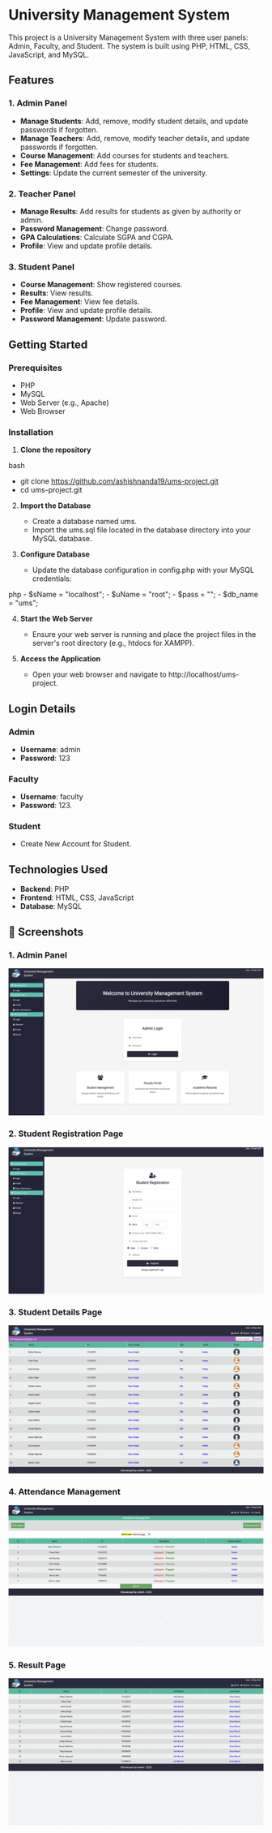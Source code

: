 # University Management System

This project is a University Management System with three user panels: Admin, Faculty, and Student. The system is built using PHP, HTML, CSS, JavaScript, and MySQL.

## Features

### 1. Admin Panel
- **Manage Students**: Add, remove, modify student details, and update passwords if forgotten.
- **Manage Teachers**: Add, remove, modify teacher details, and update passwords if forgotten.
- **Course Management**: Add courses for students and teachers.
- **Fee Management**: Add fees for students.
- **Settings**: Update the current semester of the university.

### 2. Teacher Panel
- **Manage Results**: Add results for students as given by authority or admin.
- **Password Management**: Change password.
- **GPA Calculations**: Calculate SGPA and CGPA.
- **Profile**: View and update profile details.

### 3. Student Panel
- **Course Management**: Show registered courses.
- **Results**: View results.
- **Fee Management**: View fee details.
- **Profile**: View and update profile details.
- **Password Management**: Update password.

## Getting Started

### Prerequisites
- PHP
- MySQL
- Web Server (e.g., Apache)
- Web Browser

### Installation
1. **Clone the repository**
    
bash
   - git clone https://github.com/ashishnanda19/ums-project.git
   - cd ums-project.git

2. **Import the Database**
    - Create a database named ums.
    - Import the ums.sql file located in the database directory into your MySQL database.

3. **Configure Database**
    - Update the database configuration in config.php with your MySQL credentials:
    
php
    -  $sName = "localhost";
    -  $uName = "root";
    -  $pass  = "";
    -  $db_name = "ums";


4. **Start the Web Server**
    - Ensure your web server is running and place the project files in the server's root directory (e.g., htdocs for XAMPP).

5. **Access the Application**
    - Open your web browser and navigate to http://localhost/ums-project.

## Login Details

### Admin
- **Username**: admin
- **Password**: 123

### Faculty
- **Username**: faculty
- **Password**: 123.

### Student
- Create New Account for Student.

## Technologies Used
- **Backend**: PHP
- **Frontend**: HTML, CSS, JavaScript
- **Database**: MySQL

## 📸 Screenshots

### 1. Admin Panel
![Admin Panel](screenshots/admin.png)

### 2. Student Registration Page
![Student Registration](screenshots/registration.png)

### 3. Student Details Page
![Student Details](screenshots/details.png)

### 4. Attendance Management
![Attendance](screenshots/attendance.png)

### 5. Result Page
![Result](screenshots/result.png)
